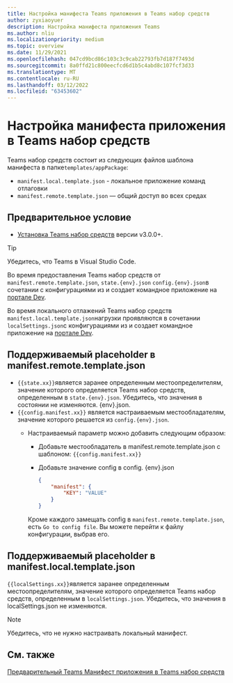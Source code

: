 ```yaml
---
title: Настройка манифеста Teams приложения в Teams набор средств
author: zyxiaoyuer
description: Настройка манифеста приложения Teams
ms.author: nliu
ms.localizationpriority: medium
ms.topic: overview
ms.date: 11/29/2021
ms.openlocfilehash: 047cd9bcd86c103c3c9cab22793fb7d187f7493d
ms.sourcegitcommit: 8a0ffd21c800eecfcd6d1b5c4abd8c107fcf3d33
ms.translationtype: MT
ms.contentlocale: ru-RU
ms.lasthandoff: 03/12/2022
ms.locfileid: "63453602"
---
```

# <a name="customize-app-manifest-in-teams-toolkit"></a>Настройка манифеста приложения в Teams набор средств

Teams набор средств состоит из следующих файлов шаблона манифеста в папке`templates/appPackage`:

* `manifest.local.template.json` - локальное приложение команд отлаговки
* `manifest.remote.template.json` — общий доступ во всех средах

## <a name="prerequisite"></a>Предварительное условие

* [Установка Teams набор средств](https://marketplace.visualstudio.com/items?itemName=TeamsDevApp.ms-teams-vscode-extension) версии v3.0.0+.

> [!TIP]
> Убедитесь, что Teams в Visual Studio Code.

Во время предоставления Teams набор средств от `manifest.remote.template.json`, `state.{env}.json` `config.{env}.json`в сочетании с конфигурациями из и создает командное приложение на [портале Dev](https://dev.teams.microsoft.com/apps).

Во время локального отлажений Teams набор средств `manifest.local.template.json`нагрузки проявляются в сочетании `localSettings.json`с конфигурациями из и создает командное приложение на [портале Dev](https://dev.teams.microsoft.com/apps).

## <a name="supported-placeholder-in-manifestremotetemplatejson"></a>Поддерживаемый placeholder в manifest.remote.template.json

* `{{state.xx}}`является заранее определенным местоопределителям, значение которого определяется Teams набор средств, определенным в `state.{env}.json`. Убедитесь, что значения в состоянии не изменяются. {env}.json.
* `{{config.manifest.xx}}` является настраиваемым местообладателям, значение которого решается из `config.{env}.json`.
  * Настраиваемый параметр можно добавить следующим образом:
    * Добавьте местообладатель в manifest.remote.template.json с шаблоном: `{{config.manifest.xx}}`
    * Добавьте значение config в config. {env}.json

        ```json
        {
            "manifest": {
                "KEY": "VALUE"
            }
        }
        ```

    Кроме каждого замещать config в `manifest.remote.template.json`, есть `Go to config file`. Вы можете перейти к файлу конфигурации, выбрав его.

## <a name="supported-placeholder-in-manifestlocaltemplatejson"></a>Поддерживаемый placeholder в manifest.local.template.json

`{{localSettings.xx}}`является заранее определенным местоопределителям, значение которого определяется Teams набор средств, определенным в `localSettings.json`. Убедитесь, что значения в localSettings.json не изменяются.

 > [!NOTE]
 > Убедитесь, что не нужно настраивать локальный манифест.

## <a name="see-also"></a>См. также

[Предварительный Teams Манифест приложения в Teams набор средств](TeamsFx-manifest-preview.md)
